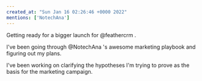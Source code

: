 ```yaml
---
created_at: "Sun Jan 16 02:26:46 +0000 2022"
mentions: ['NotechAna']
---
```


Getting ready for a bigger launch for @feathercrm .

I've been going through @NotechAna 's awesome marketing playbook and figuring out my plans.

I've been working on clarifying the hypotheses I'm trying to prove as the basis for the marketing campaign.